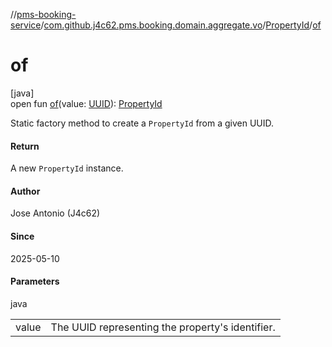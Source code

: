 //[pms-booking-service](../../../index.md)/[com.github.j4c62.pms.booking.domain.aggregate.vo](../index.md)/[PropertyId](index.md)/[of](of.md)

# of

[java]\
open fun [of](of.md)(value: [UUID](https://docs.oracle.com/en/java/javase/23/docs/api/java.base/java/util/UUID.html)): [PropertyId](index.md)

Static factory method to create a `PropertyId` from a given UUID.

#### Return

A new `PropertyId` instance.

#### Author

Jose Antonio (J4c62)

#### Since

2025-05-10

#### Parameters

java

| | |
|---|---|
| value | The UUID representing the property's identifier. |